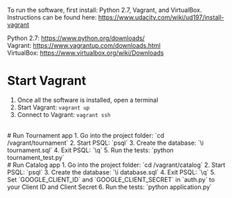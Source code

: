 To run the software, first install:
Python 2.7, Vagrant, and VirtualBox. Instructions can be found here: https://www.udacity.com/wiki/ud197/install-vagrant

Python 2.7: https://www.python.org/downloads/<br>
Vagrant: https://www.vagrantup.com/downloads.html<br>
VirtualBox: https://www.virtualbox.org/wiki/Downloads<br>

# Start Vagrant
1. Once all the software is installed, open a terminal
2. Start Vagrant: `vagrant up`
3. Connect to Vagrant: `vagrant ssh`
<br>
# Run Tournament app
1. Go into the project folder: `cd /vagrant/tournament`
2. Start PSQL: `psql`
3. Create the database: `\i tournament.sql`
4. Exit PSQL: `\q`
5. Run the tests: `python tournament_test.py`
<br>
# Run Catalog app
1. Go into the project folder: `cd /vagrant/catalog`
2. Start PSQL: `psql`
3. Create the database: `\i database.sql`
4. Exit PSQL: `\q`
5. Set `GOOGLE_CLIENT_ID` and `GOOGLE_CLIENT_SECRET` in `auth.py` to your Client ID and Client Secret
6. Run the tests: `python application.py`